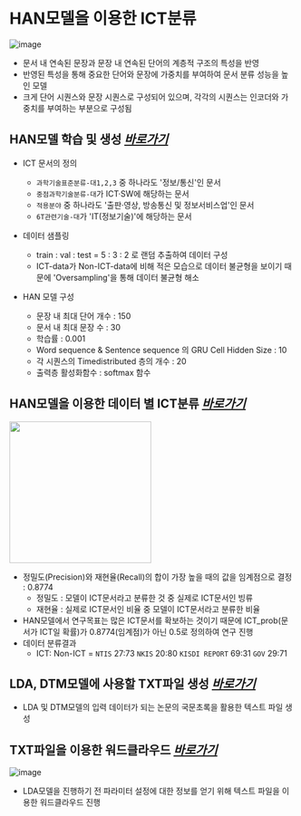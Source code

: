 # HAN모델을 이용한 ICT분류
![image](https://github.com/Yun024/NLP_ICT_Trend/assets/52143231/1da64f12-e910-4315-b80b-94d6d64c7b9f)


- 문서 내 연속된 문장과 문장 내 연속된 단어의 계층적 구조의 특성을 반영
- 반영된 특성을 통해 중요한 단어와 문장에 가중치를 부여하여 문서 분류 성능을 높인 모델
- 크게 단어 시퀀스와 문장 시퀀스로 구성되어 있으며, 각각의 시퀀스는 인코더와 가중치를 부여하는 부분으로 구성됨

## HAN모델 학습 및 생성 *[바로가기](https://github.com/Yun024/NLP_ICT_Trend/blob/main/2.%20HAN%EB%AA%A8%EB%8D%B8%EC%9D%84%20%EC%9D%B4%EC%9A%A9%ED%95%9C%20ICT%EB%B6%84%EB%A5%98/2-1.%20Train_Classifier_HAN(oversampling).py)*

- ICT 문서의 정의
  + `과학기술표준분류-대1,2,3` 중 하나라도 '정보/통신'인 문서
  + `중점과학기술분류-대`가 ICT·SW에 해당하는 문서
  + `적용분야` 중 하나라도 '출판·영상, 방송통신 및 정보서비스업'인 문서 
  + `6T관련기술-대`가 'IT(정보기술)'에 해당하는 문서
  
- 데이터 샘플링
  + train : val : test = 5 : 3 : 2 로 랜덤 추출하여 데이터 구성 
  + ICT-data가 Non-ICT-data에 비해 적은 모습으로 데이터 불균형을 보이기 때문에 'Oversampling'을 통해 데이터 불균형 해소
  
- HAN 모델 구성
  + 문장 내 최대 단어 개수 : 150
  + 문서 내 최대 문장 수 : 30
  + 학습률 : 0.001
  + Word sequence & Sentence sequence 의 GRU Cell Hidden Size : 10
  + 각 시퀀스의 Timedistributed 층의 개수 : 20
  + 출력층 활성화함수 : softmax 함수 
  
## HAN모델을 이용한 데이터 별 ICT분류 *[바로가기](https://github.com/Yun024/NLP_ICT_Trend/blob/main/2.%20HAN%EB%AA%A8%EB%8D%B8%EC%9D%84%20%EC%9D%B4%EC%9A%A9%ED%95%9C%20ICT%EB%B6%84%EB%A5%98/2-2.%20Classifier_HAN(Final).py)*


<img src = "https://github.com/Yun024/NLP_ICT_Trend/assets/52143231/d6d98686-13b7-43f6-91f4-72778f4f1d22.png"
widht = "450" height = "250"/>

- 정밀도(Precision)와 재현율(Recall)의 합이 가장 높을 때의 값을 임계점으로 결정 : 0.8774
  + 정밀도 : 모델이 ICT문서라고 분류한 것 중 실제로 ICT문서인 빙류
  + 재현율 : 실제로 ICT문서인 비율 중 모델이 ICT문서라고 분류한 비율 
- HAN모델에서 연구목표는 많은 ICT문서를 확보하는 것이기 때문에 ICT_prob(문서가 ICT일 확률)가 0.8774(임계점)가 아닌 0.5로 정의하여 연구 진행 
- 데이터 분류결과 
  + ICT: Non-ICT  = `NTIS` 27:73 `NKIS` 20:80 `KISDI REPORT` 69:31 `GOV` 29:71


## LDA, DTM모델에 사용할 TXT파일 생성 *[바로가기](https://github.com/Yun024/NLP_ICT_Trend/blob/main/2.%20HAN%EB%AA%A8%EB%8D%B8%EC%9D%84%20%EC%9D%B4%EC%9A%A9%ED%95%9C%20ICT%EB%B6%84%EB%A5%98/2-3.%20Generate_txt(Final).py)*
- LDA 및 DTM모델의 입력 데이터가 되는 논문의 국문초록을 활용한 텍스트 파일 생성

## TXT파일을 이용한 워드클라우드  *[바로가기](https://github.com/Yun024/NLP_ICT_Trend/blob/main/2.%20HAN%EB%AA%A8%EB%8D%B8%EC%9D%84%20%EC%9D%B4%EC%9A%A9%ED%95%9C%20ICT%EB%B6%84%EB%A5%98/2-4.%20WordCloud.py)*

![image](https://github.com/Yun024/NLP_ICT_Trend/assets/52143231/d364fd8d-f236-4c93-acf9-8368154e2458)
- LDA모델을 진행하기 전 파라미터 설정에 대한 정보를 얻기 위해 텍스트 파일을 이용한 워드클라우드 진행


